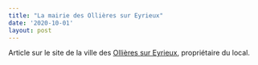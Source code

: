 ```yaml
---
title: "La mairie des Ollières sur Eyrieux"
date: '2020-10-01'
layout: post
---
```


Article sur le site de la ville des [Ollières sur Eyrieux](https://www.lesollieressureyrieux.fr/co-working/), propriétaire du local.